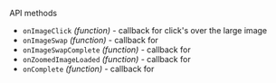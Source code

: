 API methods

- `onImageClick` *(function)* - callback for click's over the large image
- `onImageSwap` *(function)* - callback for 
- `onImageSwapComplete` *(function)* - callback for 
- `onZoomedImageLoaded` *(function)* - callback for 
- `onComplete` *(function)* - callback for 

